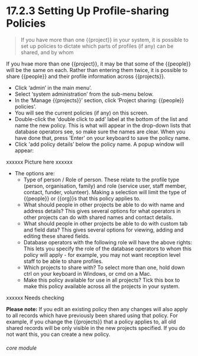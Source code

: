 # 17.2.3 Setting Up Profile-sharing Policies

> If you have more than one {{project}} in your system, it is possible to set up policies to dictate which parts of profiles (if any) can be shared, and by whom

If you hvae more than one {{project}}, it may be that some of the {{people}} will be the same on each. Rather than entering them twice, it is possible to share {{people}} and their profile information across {{projects}}.

- Click ‘admin’ in the main menu’.
- Select ‘system administration’ from the sub-menu below.
- In the ‘Manage {{projects}}’ section, click ‘Project sharing: {{people}} policies’.
- You will see the current policies (if any) on this screen.
- Double-click the 'double click to add' label at the bottom of the list and name the new policy. This is what will appear in the drop-down lists that database operators see, so make sure the names are clear. When you have done that, press 'Enter' on your keyboard to save the policy name.
- Click 'add policy details’ below the policy name. A popup window will appear:

xxxxxx Picture here xxxxxx

- The options are:
  - Type of person / Role of person. These relate to the profile type (person, organisation, family) and role (service user, staff member, contact, funder, volunteer). Making a selection will limit the type of {{people}} or {{org}}s that this policy applies to.
  -	What should people in other projects be able to do with name and address details? This gives several options for what operators in other projects can do with shared names and contact details.
  - What should people in other projects be able to do with custom tab and field data? This gives several options for viewing, adding and editing these shared fields.
  - Database operators with the following role will have the above rights: This lets you specify the role of the database operators to whom this policy will apply - for example, you may not want reception level staff to be able to share profiles.
  - Which projects to share with? To select more than one, hold down ctrl on your keyboard in Windows, or cmd on a Mac.
  - Make this policy available for use in all projects? Tick this box to make this policy available across all the projects in your system.
  
xxxxxx Needs checking

**Please note:** If you edit an existing policy then any changes will also apply to all records which have previously been shared using that policy. For example, if you change the {{projects}} that a policy applies to, all old shared records will be only visible in the new projects specified. If you do not want this, you can create a new policy. 


###### core module
